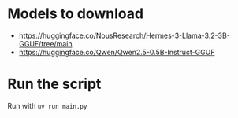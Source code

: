 # Models to download
- https://huggingface.co/NousResearch/Hermes-3-Llama-3.2-3B-GGUF/tree/main
- https://huggingface.co/Qwen/Qwen2.5-0.5B-Instruct-GGUF


# Run the script
Run with ```uv run main.py```
